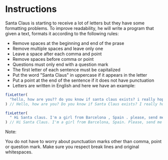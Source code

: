 # Instructions

Santa Claus is starting to receive a lot of letters but they have some formatting problems. To improve readability, he will write a program that given a text, formats it according to the following rules:

- Remove spaces at the beginning and end of the prase
- Remove multiple spaces and leave only one
- Leave a space after each comma and point
- Remove spaces before comma or point
- Questions must only end with a question mark
- The first letter of each sentence must be capitalized
- Put the word "Santa Claus" in uppercase if it appears in the letter
- Put a point at the end of the sentence if it does not have punctuation
- Letters are written in English and here we have an example:

```js
fixLetter(
  "hello, how are you?? do you know if santa claus exists? i really hope he does! bye"
) // Hello, how are you? Do you know if Santa Claus exists? I really hope he does! Bye.
```

```js
fixLetter(
  " Hi Santa claus. I'm a girl from Barcelona , Spain . please, send me a bike. Is it possible?"
) // Hi Santa Claus. I'm a girl from Barcelona, Spain. Please, send me a bike. Is it possible?
```

Note:

You do not have to worry about punctuation marks other than comma, point or question mark.
Make sure you respect break lines and original whitespaces.
